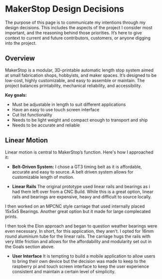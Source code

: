 # MakerStop Design Decisions

The purpose of this page is to communicate my intentions through my design decisions. This includes the aspects of the project I consider most important, and the reasoning behind those priorities. It’s here to give context to current and future contributors, customers, or anyone digging into the project.

## Overview

MakerStop is a modular, 3D-printable automatic length stop system aimed at small fabrication shops, hobbyists, and maker spaces. It’s designed to be low-cost, highly customizable, and easy to assemble or maintain. The project balances printability, mechanical reliability, and accessibility.

**Key goals:**
- Must be adjustable in length to suit different applications
- Have an easy to use touch screen interface
- Cut list functionality 
- Needs to be light weight and compact enough to transport and ship
- Needs to be accurate and reliable


## Linear Motion

Linear motion is central to MakerStop’s function. Here's how I approached it:

- **Belt-Driven System:** I chose a GT3 timing belt as it is affordable, accurate and easy to source. A belt driven system allows for customizable length of motion. 
  
- **Linear Rails** The original prototype used linear rails and bearings as i had them left over from a CNC Build. While this is a great option, linear rails and bearings are expensive, heavy and difficult to source locally. 

I then worked on an MPCNC style carriage that used internally placed 15x5x5 Bearings. Another great option but it made for large complecated prints. 

I then took the Elon approach and began to question weather bearings were even necessary. In short, for this application, they aren't. I opted for 16mm round aluminium tube for the linear rails. The carriage hugs the rails with very little friction and allows for the affordability and modularity set out in the Goals section above. 

- **User Interface** It is tempting to build a mobile application to allow users to bring their own device but the decision was made to keep to the raspberry pi and touch screen interface to keep the user experience consistent and maintain a certain level of simplicity. 
